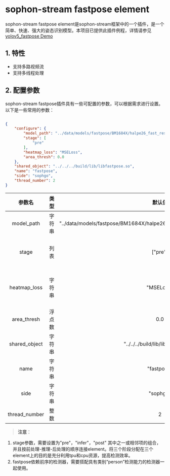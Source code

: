 # sophon-stream fastpose element

sophon-stream fastpose element是sophon-stream框架中的一个插件，是一个简单、快速、强大的姿态识别模型。本项目已提供此插件例程，详情请参见 [yolov5_fastpose Demo](../../../samples/yolov5_fastpose/README.md)

## 1. 特性
* 支持多路视频流
* 支持多线程处理

## 2. 配置参数
sophon-stream fastpose插件具有一些可配置的参数，可以根据需求进行设置。以下是一些常用的参数：

```json

{
    "configure": {
        "model_path": "../data/models/fastpose/BM1684X/halpe26_fast_res50_256x192_int8_1b.bmodel",
        "stage": [
            "pre"
        ],
        "heatmap_loss": "MSELoss",
        "area_thresh": 0.0
    },
    "shared_object": "../../../build/lib/libfastpose.so",
    "name": "fastpose",
    "side": "sophgo",
    "thread_number": 2
}
```

|      参数名    |    类型    | 默认值 | 说明 |
|:-------------:| :-------: | :------------------:| :------------------------:|
|  model_path  |   字符串   | "../data/models/fastpose/BM1684X/halpe26_fast_res50_256x192_int8_1b.bmodel" | fastpose模型路径 |
|  stage    |   列表   | ["pre"]  | 标志前处理、推理、后处理三个阶段 |
|  heatmap_loss  |   字符串   | "MSELoss" | 姿态识别训练所使用的损失函数，暂只支持MSELoss |
|  area_thresh |   浮点数   |  0.0  | 姿态识别中的阈值 |
|  shared_object |   字符串   |  "../../../build/lib/libfastpose.so"  | libfastpose 动态库路径 |
|     name    |    字符串     | "fastpose" | element 名称 |
|     side    |    字符串     | "sophgo"| 设备类型 |
| thread_number |    整数     | 2 | 启动线程数 |

> **注意**：
1. stage参数，需要设置为"pre"，"infer"，"post" 其中之一或相邻项的组合，并且按前处理-推理-后处理的顺序连接element。将三个阶段分配在三个element上的目的是充分利用tpu和cpu资源，提高检测效率。
2. fastpose依赖前序的检测器，需要搭配具有类别“person”检测能力的检测器一起使用。
